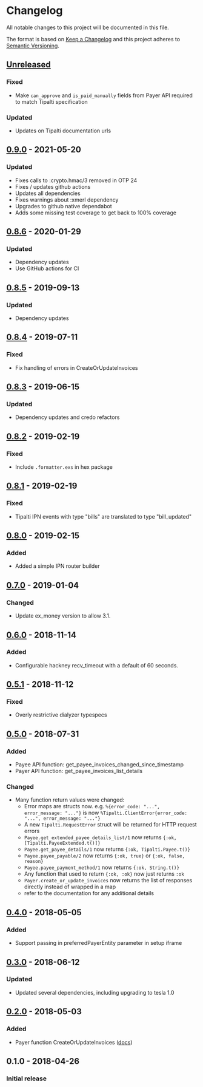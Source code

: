 # Changelog

All notable changes to this project will be documented in this file.

The format is based on [Keep a Changelog](http://keepachangelog.com/en/1.0.0/)
and this project adheres to [Semantic Versioning](http://semver.org/spec/v2.0.0.html).

## [Unreleased][]
### Fixed

- Make `can_approve` and `is_paid_manually` fields from Payer API required to match Tipalti specification

### Updated

- Updates on Tipalti documentation urls
## [0.9.0][] - 2021-05-20

### Updated

-   Fixes calls to :crypto.hmac/3 removed in OTP 24
-   Fixes / updates github actions
-   Updates all dependencies
-   Fixes warnings about :xmerl dependency
-   Upgrades to github native dependabot
-   Adds some missing test coverage to get back to 100% coverage

## [0.8.6][] - 2020-01-29

### Updated

-   Dependency updates
-   Use GitHub actions for CI

## [0.8.5][] - 2019-09-13

### Updated

-   Dependency updates

## [0.8.4][] - 2019-07-11

### Fixed

-   Fix handling of errors in CreateOrUpdateInvoices

## [0.8.3][] - 2019-06-15

### Updated

-   Dependency updates and credo refactors

## [0.8.2][] - 2019-02-19

### Fixed

-   Include `.formatter.exs` in hex package

## [0.8.1][] - 2019-02-19

### Fixed

-   Tipalti IPN events with type "bills" are translated to type "bill_updated"

## [0.8.0][] - 2019-02-15

### Added

-   Added a simple IPN router builder

## [0.7.0][] - 2019-01-04

### Changed

-   Update ex_money version to allow 3.1.

## [0.6.0][] - 2018-11-14

### Added

-   Configurable hackney recv_timeout with a default of 60 seconds.

## [0.5.1][] - 2018-11-12

### Fixed

-   Overly restrictive dialyzer typespecs

## [0.5.0][] - 2018-07-31

### Added

-   Payee API function: get_payee_invoices_changed_since_timestamp
-   Payer API function: get_payee_invoices_list_details

### Changed

-   Many function return values were changed:
    -   Error maps are structs now. e.g. `%{error_code: "...", error_message: "..."}` is now `%Tipalti.ClientError{error_code: "...", error_message: "..."}`
    -   A new `Tipalti.RequestError` struct will be returned for HTTP request errors
    -   `Payee.get_extended_payee_details_list/1` now returns `{:ok, [Tipalti.PayeeExtended.t()]}`
    -   `Payee.get_payee_details/1` now returns `{:ok, Tipalti.Payee.t()}`
    -   `Payee.payee_payable/2` now returns `{:ok, true}` or `{:ok, false, reason}`
    -   `Payee.payee_payment_method/1` now returns `{:ok, String.t()}`
    -   Any function that used to return `{:ok, :ok}` now just returns `:ok`
    -   `Payer.create_or_update_invoices` now returns the list of responses directly instead of wrapped in a map
    -   refer to the documentation for any additional details

## [0.4.0][] - 2018-05-05

### Added

-   Support passing in preferredPayerEntity parameter in setup iframe

## [0.3.0][] - 2018-06-12

### Updated

-   Updated several dependencies, including upgrading to tesla 1.0

## [0.2.0][] - 2018-05-03

### Added

-   Payer function CreateOrUpdateInvoices ([docs](https://hexdocs.pm/tipalti/Tipalti.API.Payer.html#create_or_update_invoices/0))

## 0.1.0 - 2018-04-26

### Initial release

[Unreleased]: https://github.com/peek-travel/tipalti-elixir/compare/0.9.0...HEAD

[0.9.0]: https://github.com/peek-travel/tipalti-elixir/compare/0.8.6...0.9.0

[0.8.6]: https://github.com/peek-travel/tipalti-elixir/compare/0.8.5...0.8.6

[0.8.5]: https://github.com/peek-travel/tipalti-elixir/compare/0.8.4...0.8.5

[0.8.4]: https://github.com/peek-travel/tipalti-elixir/compare/0.8.3...0.8.4

[0.8.3]: https://github.com/peek-travel/tipalti-elixir/compare/0.8.2...0.8.3

[0.8.2]: https://github.com/peek-travel/tipalti-elixir/compare/0.8.1...0.8.2

[0.8.1]: https://github.com/peek-travel/tipalti-elixir/compare/0.8.0...0.8.1

[0.8.0]: https://github.com/peek-travel/tipalti-elixir/compare/0.7.0...0.8.0

[0.7.0]: https://github.com/peek-travel/tipalti-elixir/compare/0.6.0...0.7.0

[0.6.0]: https://github.com/peek-travel/tipalti-elixir/compare/0.5.1...0.6.0

[0.5.1]: https://github.com/peek-travel/tipalti-elixir/compare/0.5.0...0.5.1

[0.5.0]: https://github.com/peek-travel/tipalti-elixir/compare/0.4.0...0.5.0

[0.4.0]: https://github.com/peek-travel/tipalti-elixir/compare/0.3.0...0.4.0

[0.3.0]: https://github.com/peek-travel/tipalti-elixir/compare/0.2.0...0.3.0

[0.2.0]: https://github.com/peek-travel/tipalti-elixir/compare/0.1.0...0.2.0

